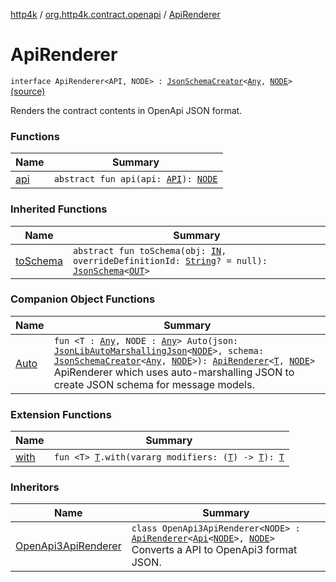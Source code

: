 [http4k](../../index.md) / [org.http4k.contract.openapi](../index.md) / [ApiRenderer](./index.md)

# ApiRenderer

`interface ApiRenderer<API, NODE> : `[`JsonSchemaCreator`](../../org.http4k.util/-json-schema-creator/index.md)`<`[`Any`](https://kotlinlang.org/api/latest/jvm/stdlib/kotlin/-any/index.html)`, `[`NODE`](index.md#NODE)`>` [(source)](https://github.com/http4k/http4k/blob/master/http4k-contract/src/main/kotlin/org/http4k/contract/openapi/ApiRenderer.kt#L9)

Renders the contract contents in OpenApi JSON format.

### Functions

| Name | Summary |
|---|---|
| [api](api.md) | `abstract fun api(api: `[`API`](index.md#API)`): `[`NODE`](index.md#NODE) |

### Inherited Functions

| Name | Summary |
|---|---|
| [toSchema](../../org.http4k.util/-json-schema-creator/to-schema.md) | `abstract fun toSchema(obj: `[`IN`](../../org.http4k.util/-json-schema-creator/index.md#IN)`, overrideDefinitionId: `[`String`](https://kotlinlang.org/api/latest/jvm/stdlib/kotlin/-string/index.html)`? = null): `[`JsonSchema`](../../org.http4k.util/-json-schema/index.md)`<`[`OUT`](../../org.http4k.util/-json-schema-creator/index.md#OUT)`>` |

### Companion Object Functions

| Name | Summary |
|---|---|
| [Auto](-auto.md) | `fun <T : `[`Any`](https://kotlinlang.org/api/latest/jvm/stdlib/kotlin/-any/index.html)`, NODE : `[`Any`](https://kotlinlang.org/api/latest/jvm/stdlib/kotlin/-any/index.html)`> Auto(json: `[`JsonLibAutoMarshallingJson`](../../org.http4k.format/-json-lib-auto-marshalling-json/index.md)`<`[`NODE`](-auto.md#NODE)`>, schema: `[`JsonSchemaCreator`](../../org.http4k.util/-json-schema-creator/index.md)`<`[`Any`](https://kotlinlang.org/api/latest/jvm/stdlib/kotlin/-any/index.html)`, `[`NODE`](-auto.md#NODE)`>): `[`ApiRenderer`](./index.md)`<`[`T`](-auto.md#T)`, `[`NODE`](-auto.md#NODE)`>`<br>ApiRenderer which uses auto-marshalling JSON to create JSON schema for message models. |

### Extension Functions

| Name | Summary |
|---|---|
| [with](../../org.http4k.core/with.md) | `fun <T> `[`T`](../../org.http4k.core/with.md#T)`.with(vararg modifiers: (`[`T`](../../org.http4k.core/with.md#T)`) -> `[`T`](../../org.http4k.core/with.md#T)`): `[`T`](../../org.http4k.core/with.md#T) |

### Inheritors

| Name | Summary |
|---|---|
| [OpenApi3ApiRenderer](../../org.http4k.contract.openapi.v3/-open-api3-api-renderer/index.md) | `class OpenApi3ApiRenderer<NODE> : `[`ApiRenderer`](./index.md)`<`[`Api`](../../org.http4k.contract.openapi.v3/-api/index.md)`<`[`NODE`](../../org.http4k.contract.openapi.v3/-open-api3-api-renderer/index.md#NODE)`>, `[`NODE`](../../org.http4k.contract.openapi.v3/-open-api3-api-renderer/index.md#NODE)`>`<br>Converts a API to OpenApi3 format JSON. |
